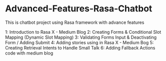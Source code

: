 # Advanced-Features-Rasa-Chatbot
This is chatbot project using Rasa framework with advance features 


1: Introduction to Rasa X - Medium Blog
2: Creating Forms & Conditional Slot Mapping (Dynamic Slot Mapping)
3: Validating Forms Input & Deactivating Form / Adding Submit
4: Adding stories using in Rasa X - Medium Bog
5: Creating Retrieval Intents to Handle Small Talk
6: Adding Fallback Actions code with medium blog



